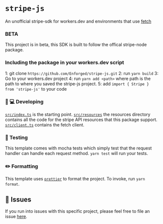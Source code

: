 # `stripe-js`

An unofficial stripe-sdk for workers.dev and environments that use [fetch](https://developer.mozilla.org/en-US/docs/Web/API/Fetch_API)

### BETA
This project is in beta, this SDK is built to follow the offical stripe-node package.

### Including the package in your workers.dev script
1: git clone `https://github.com/Enforged/stripe-js.git`
2: run `yarn build`
3: Go to your workers.dev project
4: run `yarn add <path>` where path is the path to where you saved the stripe-js project.
5: add `import { Stripe } from 'stripe-js'` to your code
### 👩 💻 Developing

[`src/index.ts`](./src/index.ts) is the starting point.
[`src/resources`](./src/resources) the resources directory contains all the code for the stripe API resources that this package support.
[`src/client.ts`](./src/client.ts) contains the fetch client.

### 🧪 Testing

This template comes with mocha tests which simply test that the request handler can handle each request method. `yarn test` will run your tests.

### ✏️ Formatting

This template uses [`prettier`](https://prettier.io/) to format the project. To invoke, run `yarn format`.

## 🤢 Issues

If you run into issues with this specific project, please feel free to file an issue [here](https://github.com/Enforged/stripe-js/issues).
